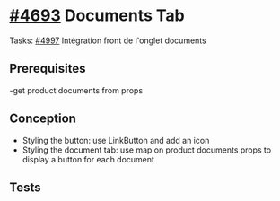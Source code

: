 # [#4693](https://dev.azure.com/coexya-dgl/RealT.CSM/_workitems/edit/4693/) Documents Tab

Tasks:
[#4997](https://dev.azure.com/coexya-dgl/RealT.CSM/_workitems/edit/4997) Intégration front de l'onglet documents

## Prerequisites

-get product documents from props

## Conception

- Styling the button: use LinkButton and add an icon
- Styling the document tab: use map on product documents props to display a button for each document

## Tests
